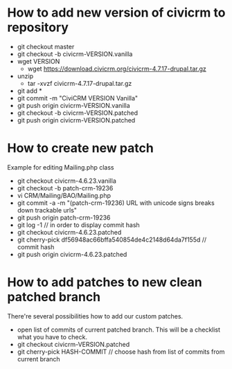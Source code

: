 # How to add new version of civicrm to repository

* git checkout master
* git checkout -b civicrm-VERSION.vanilla
* wget VERSION
    * wget https://download.civicrm.org/civicrm-4.7.17-drupal.tar.gz
* unzip
    * tar -xvzf civicrm-4.7.17-drupal.tar.gz
* git add *
* git commit -m "CiviCRM VERSION Vanilla"
* git push origin civicrm-VERSION.vanilla
* git checkout -b civicrm-VERSION.patched
* git push origin civicrm-VERSION.patched


# How to create new patch

Example for editing Mailing.php class

* git checkout civicrm-4.6.23.vanilla
* git checkout -b patch-crm-19236
* vi CRM/Mailing/BAO/Mailing.php
* git commit -a -m "(patch-crm-19236) URL with unicode signs breaks down trackable urls"
* git push origin patch-crm-19236
* git log -1    // in order to display commit hash
* git checkout civicrm-4.6.23.patched
* git cherry-pick df56948ac66bffa540854de4c2148d64da7f155d   // commit hash
* git push origin civicrm-4.6.23.patched


# How to add patches to new clean patched branch

There're several possibilities how to add our custom patches.

* open list of commits of current patched branch. This will be a checklist what you have to check.
* git checkout civicrm-VERSION.patched
* git cherry-pick HASH-COMMIT  // choose hash from list of commits from current branch

